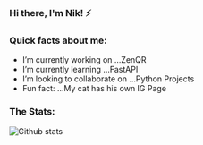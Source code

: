 ### Hi there, I'm Nik! ⚡
<!--
**rosalesnikho/rosalesnikho** is a ✨ _special_ ✨ repository because its `README.md` (this file) appears on your GitHub profile.
-->
### Quick facts about me:

- I’m currently working on ...ZenQR
- I’m currently learning ...FastAPI
- I’m looking to collaborate on ...Python Projects
- Fun fact: ...My cat has his own IG Page

### The Stats:
![Github stats](https://github-readme-stats.vercel.app/api?username=rosalesnikho&show_icons=true&theme=vue&count_private=true&hide=stars,issues)
